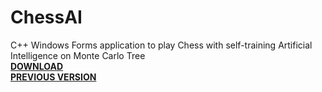 # ChessAI
 C++ Windows Forms application to play Chess with self-training Artificial Intelligence on Monte Carlo Tree  
  <b><a href="https://github.com/MrAlexeiMK/Chess/raw/main/%D0%A8%D0%B0%D1%85%D0%BC%D0%B0%D1%82%D1%8B%20(%D1%83%D1%81%D1%82%D0%B0%D0%BD%D0%BE%D0%B2%D1%89%D0%B8%D0%BA).msi">DOWNLOAD</b></a>  
    <b><a href="https://github.com/MrAlexeiMK/Chess">PREVIOUS VERSION</b></a>  
